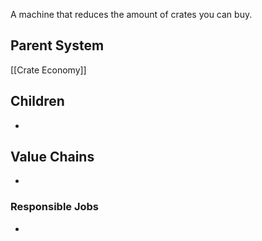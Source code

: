 A machine that reduces the amount of crates you can buy. 
## Parent System
[[Crate Economy]]
## Children
- 
## Value Chains
- 
### Responsible Jobs
-
